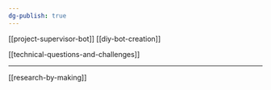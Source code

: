 ```yaml
---
dg-publish: true
---
```

[[project-supervisor-bot]]
[[diy-bot-creation]] 


[[technical-questions-and-challenges]]

---

[[research-by-making]]
